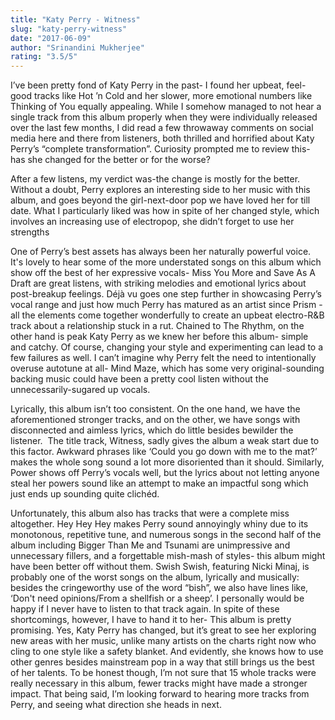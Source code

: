 ```yaml
---
title: "Katy Perry - Witness"
slug: "katy-perry-witness"
date: "2017-06-09"
author: "Srinandini Mukherjee"
rating: "3.5/5"
---
```


I’ve been pretty fond of Katy Perry in the past- I found her upbeat, feel-good tracks like Hot ’n Cold and her slower, more emotional numbers like Thinking of You equally appealing. While I somehow managed to not hear a single track from this album properly when they were individually released over the last few months, I did read a few throwaway comments on social media here and there from listeners, both thrilled and horrified about Katy Perry’s “complete transformation”. Curiosity prompted me to review this- has she changed for the better or for the worse?

After a few listens, my verdict was-the change is mostly for the better. Without a doubt, Perry explores an interesting side to her music with this album, and goes beyond the girl-next-door pop we have loved her for till date. What I particularly liked was how in spite of her changed style, which involves an increasing use of electropop, she didn’t forget to use her strengths

One of Perry’s best assets has always been her naturally powerful voice. It's lovely to hear some of the more understated songs on this album which show off the best of her expressive vocals- Miss You More and Save As A Draft are great listens, with striking melodies and emotional lyrics about post-breakup feelings. Déjà vu goes one step further in showcasing Perry’s vocal range and just how much Perry has matured as an artist since Prism - all the elements come together wonderfully to create an upbeat electro-R&B track about a relationship stuck in a rut. Chained to The Rhythm, on the other hand is peak Katy Perry as we knew her before this album- simple and catchy. Of course, changing your style and experimenting can lead to a few failures as well. I can’t imagine why Perry felt the need to intentionally overuse autotune at all- Mind Maze, which has some very original-sounding backing music could have been a pretty cool listen without the unnecessarily-sugared up vocals.

Lyrically, this album isn’t too consistent. On the one hand, we have the aforementioned stronger tracks, and on the other, we have songs with disconnected and aimless lyrics, which do little besides bewilder the listener.  The title track, Witness, sadly gives the album a weak start due to this factor. Awkward phrases like ‘Could you go down with me to the mat?’ makes the whole song sound a lot more disoriented than it should. Similarly, Power shows off Perry’s vocals well, but the lyrics about not letting anyone steal her powers sound like an attempt to make an impactful song which just ends up sounding quite clichéd.

Unfortunately, this album also has tracks that were a complete miss altogether. Hey Hey Hey makes Perry sound annoyingly whiny due to its monotonous, repetitive tune, and numerous songs in the second half of the album including Bigger Than Me and Tsunami are unimpressive and unnecessary fillers, and a forgettable mish-mash of styles- this album might have been better off without them. Swish Swish, featuring Nicki Minaj, is probably one of the worst songs on the album, lyrically and musically: besides the cringeworthy use of the word “bish”, we also have lines like, ‘Don't need opinions/From a shellfish or a sheep’. I personally would be happy if I never have to listen to that track again. In spite of these shortcomings, however, I have to hand it to her- This album is pretty promising. Yes, Katy Perry has changed, but it’s great to see her exploring new areas with her music, unlike many artists on the charts right now who cling to one style like a safety blanket. And evidently, she knows how to use other genres besides mainstream pop in a way that still brings us the best of her talents. To be honest though, I’m not sure that 15 whole tracks were really necessary in this album, fewer tracks might have made a stronger impact. That being said, I’m looking forward to hearing more tracks from Perry, and seeing what direction she heads in next.
